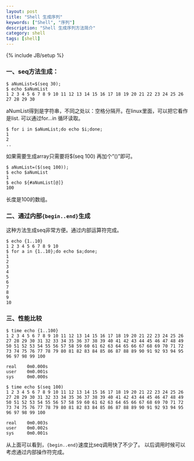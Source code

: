 ```yaml
---
layout: post
title: "Shell 生成序列"
keywords: ["Shell", "序列"]
description: "Shell 生成序列方法简介"
category: shell
tags: [shell]
---
```

{% include JB/setup %}

### 一、seq方法生成：

```
$ aNumList=$(seq 30);  
$ echo $aNumList  
1 2 3 4 5 6 7 8 9 10 11 12 13 14 15 16 17 18 19 20 21 22 23 24 25 26 27 28 29 30  
```

aNumList得到是字符串，不同之处以：空格分隔开。在linux里面，可以把它看作是list. 可以通过for…in 循环读取。

```
$ for i in $aNumList;do echo $i;done;  
1  
2  
..
```

如果需要生成array只需要将$(seq 100) 再加个”()”即可。

```
$ aNumList=($(seq 100));  
$ echo $aNumList  
1  
$ echo ${#aNumList[@]}  
100   
```

长度是100的数组。

### 二、通过内部`{begin..end}`生成

这种方法生成seq非常方便。通过内部运算符完成。

```
$ echo {1..10}  
1 2 3 4 5 6 7 8 9 10
$ for a in {1..10};do echo $a;done;
1  
2  
3  
4  
5  
6  
7  
8  
9  
10  
```

### 三、性能比较

```
$ time echo {1..100}  
1 2 3 4 5 6 7 8 9 10 11 12 13 14 15 16 17 18 19 20 21 22 23 24 25 26 27 28 29 30 31 32 33 34 35 36 37 38 39 40 41 42 43 44 45 46 47 48 49 50 51 52 53 54 55 56 57 58 59 60 61 62 63 64 65 66 67 68 69 70 71 72 73 74 75 76 77 78 79 80 81 82 83 84 85 86 87 88 89 90 91 92 93 94 95 96 97 98 99 100  

real    0m0.000s  
user    0m0.001s  
sys     0m0.000s  
          
$ time echo $(seq 100)  
1 2 3 4 5 6 7 8 9 10 11 12 13 14 15 16 17 18 19 20 21 22 23 24 25 26 27 28 29 30 31 32 33 34 35 36 37 38 39 40 41 42 43 44 45 46 47 48 49 50 51 52 53 54 55 56 57 58 59 60 61 62 63 64 65 66 67 68 69 70 71 72 73 74 75 76 77 78 79 80 81 82 83 84 85 86 87 88 89 90 91 92 93 94 95 96 97 98 99 100  
          
real    0m0.003s  
user    0m0.002s  
sys     0m0.001s   
```

从上面可以看到，`{begin..end}`速度比seq调用快了不少了。 以后调用时候可以考虑通过内部操作符完成。
